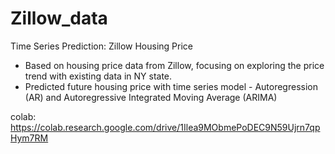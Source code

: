 # Zillow_data
Time Series Prediction: Zillow Housing Price

- Based on housing price data from Zillow, focusing on exploring the price trend with existing data in NY state.
- Predicted future housing price with time series model - Autoregression (AR) and Autoregressive Integrated Moving Average (ARIMA)

colab: https://colab.research.google.com/drive/1Ilea9MObmePoDEC9N59Ujrn7qpHym7RM
